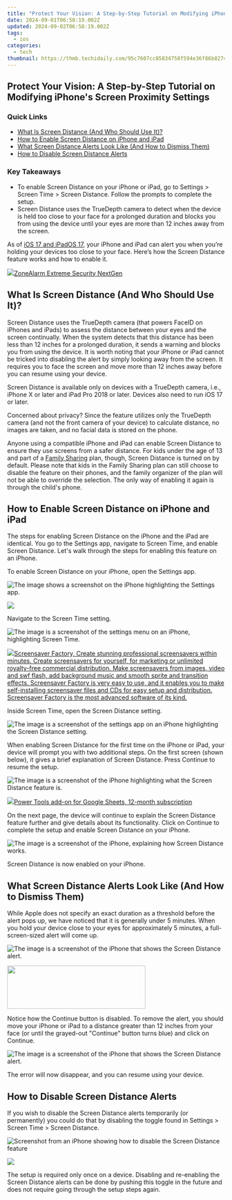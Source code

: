 ```yaml
---
title: "Protect Your Vision: A Step-by-Step Tutorial on Modifying iPhone's Screen Proximity Settings"
date: 2024-09-01T06:58:19.002Z
updated: 2024-09-02T06:58:19.002Z
tags:
  - ios
categories:
  - tech
thumbnail: https://thmb.techidaily.com/95c7607cc85834758f594e36f86b8274633568f32ba37267dd79e6e802f121e2.png
---
```


## Protect Your Vision: A Step-by-Step Tutorial on Modifying iPhone's Screen Proximity Settings

### Quick Links

* [What Is Screen Distance (And Who Should Use It)?](https://www.howtogeek.com/enable-screen-distance-on-iphone/#what-is-screen-distance-and-who-should-use-it)
* [How to Enable Screen Distance on iPhone and iPad](https://program-issues.techidaily.com/steam-wont-see-my-controller-heres-the-quick-fix-for-windows-users/)
* [What Screen Distance Alerts Look Like (And How to Dismiss Them)](https://www.howtogeek.com/enable-screen-distance-on-iphone/#what-screen-distance-alerts-look-like-and-how-to-dismiss-them)
* [How to Disable Screen Distance Alerts](https://extra-tips.techidaily.com/amp-up-illumination-basic-steps-to-lighten-iphone-films-for-2024/)

### Key Takeaways

* To enable Screen Distance on your iPhone or iPad, go to Settings > Screen Time > Screen Distance. Follow the prompts to complete the setup.
* Screen Distance uses the TrueDepth camera to detect when the device is held too close to your face for a prolonged duration and blocks you from using the device until your eyes are more than 12 inches away from the screen.

 As of [iOS 17 and iPadOS 17](https://facebook-video-files.techidaily.com/analysis-variety-in-fb-video-aspects-for-2024/), your iPhone and iPad can alert you when you’re holding your devices too close to your face. Here’s how the Screen Distance feature works and how to enable it.

<!-- affiliate ads begin -->
<a href="https://estore.zonealarm.com/order/checkout.php?PRODS=36245101&QTY=1&AFFILIATE=108875&CART=1"><img src="https://sc1.checkpoint.com/sc1/za/images/boxes/zang_box_trust.png" border="0">ZoneAlarm Extreme Security NextGen</a>
<!-- affiliate ads end -->
##  What Is Screen Distance (And Who Should Use It)?

 Screen Distance uses the TrueDepth camera (that powers FaceID on iPhones and iPads) to assess the distance between your eyes and the screen continually. When the system detects that this distance has been less than 12 inches for a prolonged duration, it sends a warning and blocks you from using the device. It is worth noting that your iPhone or iPad cannot be tricked into disabling the alert by simply looking away from the screen. It requires you to face the screen and move more than 12 inches away before you can resume using your device.

 Screen Distance is available only on devices with a TrueDepth camera, i.e., iPhone X or later and iPad Pro 2018 or later. Devices also need to run iOS 17 or later.

 Concerned about privacy? Since the feature utilizes only the TrueDepth camera (and not the front camera of your device) to calculate distance, no images are taken, and no facial data is stored on the phone.

 Anyone using a compatible iPhone and iPad can enable Screen Distance to ensure they use screens from a safer distance. For kids under the age of 13 and part of a [Family Sharing](https://screen-mirroring-recording.techidaily.com/2024-approved-facetimes-role-in-modern-communication-best-practices-for-recording-calls/) plan, though, Screen Distance is turned on by default. Please note that kids in the Family Sharing plan can still choose to disable the feature on their phones, and the family organizer of the plan will not be able to override the selection. The only way of enabling it again is through the child's phone.

##  How to Enable Screen Distance on iPhone and iPad

 The steps for enabling Screen Distance on the iPhone and the iPad are identical. You go to the Settings app, navigate to Screen Time, and enable Screen Distance. Let's walk through the steps for enabling this feature on an iPhone.

 To enable Screen Distance on your iPhone, open the Settings app.

![The image shows a screenshot on the iPhone highlighting the Settings app.](https://static1.howtogeekimages.com/wordpress/wp-content/uploads/2023/10/img_8475_settings.jpeg) 

<!-- affiliate ads begin -->
<a href="https://shop.manycam.com/order/checkout.php?PRODS=17728032&QTY=1&AFFILIATE=108875&CART=1"><img src="https://secure.avangate.com/images/merchant/8230bea7d54bcdf99cdfe85cb07313d5/mcaffbanner920x120.png" border="0"></a>
<!-- affiliate ads end -->
 Navigate to the Screen Time setting.

![The image is a screenshot of the settings menu on an iPhone, highlighting Screen Time.](https://static1.howtogeekimages.com/wordpress/wp-content/uploads/2023/10/img_5741_screentime.jpeg) 

<!-- affiliate ads begin -->
<a href="https://secure.2checkout.com/order/checkout.php?PRODS=194977&QTY=1&AFFILIATE=108875&CART=1"><img src="https://www.blumentals.net/scrfactory/images/screensaver-software.png" border="0">Screensaver Factory, Create stunning professional screensavers within minutes. Create screensavers for yourself, for marketing or unlimited royalty-free commercial distribution. Make screensavers from images, video and swf flash, add background music and smooth sprite and transition effects. Screensaver Factory is very easy to use, and it enables you to make self-installing screensaver files and CDs for easy setup and distribution. Screensaver Factory is the most advanced software of its kind.</a>
<!-- affiliate ads end -->
 Inside Screen Time, open the Screen Distance setting.

![The image is a screenshot of the settings app on an iPhone highlighting the Screen Distance setting.](https://static1.howtogeekimages.com/wordpress/wp-content/uploads/2023/10/img_5742_screendistance.jpeg) 

 When enabling Screen Distance for the first time on the iPhone or iPad, your device will prompt you with two additional steps. On the first screen (shown below), it gives a brief explanation of Screen Distance. Press Continue to resume the setup.

![The image is a screenshot of the iPhone highlighting what the Screen Distance feature is.](https://static1.howtogeekimages.com/wordpress/wp-content/uploads/2023/10/img_6655.jpeg) 

<!-- affiliate ads begin -->
<a href="https://secure.2checkout.com/order/checkout.php?PRODS=4721564&QTY=1&AFFILIATE=108875&CART=1"><img src="https://secure.avangate.com/images/merchant/c14a8df1e1b4d5297e9cb30cb34d5a00/products/copy_power-tools-48.png" border="0">Power Tools add-on for Google Sheets, 12-month subscription</a>
<!-- affiliate ads end -->
 On the next page, the device will continue to explain the Screen Distance feature further and give details about its functionality. Click on Continue to complete the setup and enable Screen Distance on your iPhone.

![The image is a screenshot of the iPhone, explaining how Screen Distance works.](https://static1.howtogeekimages.com/wordpress/wp-content/uploads/2023/10/img_6656.jpeg) 

 Screen Distance is now enabled on your iPhone.

##  What Screen Distance Alerts Look Like (And How to Dismiss Them)

 While Apple does not specify an exact duration as a threshold before the alert pops up, we have noticed that it is generally under 5 minutes. When you hold your device close to your eyes for approximately 5 minutes, a full-screen-sized alert will come up.

![The image is a screenshot of the iPhone that shows the Screen Distance alert.](https://static1.howtogeekimages.com/wordpress/wp-content/uploads/2023/10/img_5743-1.jpeg) 

<!-- affiliate ads begin -->
<a href="https://proteahair.pxf.io/c/5597632/1983634/23621" target="_top" id="1983634"><img src="//a.impactradius-go.com/display-ad/23621-1983634" border="0" alt="" width="320" height="100"/></a><img height="0" width="0" src="https://imp.pxf.io/i/5597632/1983634/23621" style="position:absolute;visibility:hidden;" border="0" />
<!-- affiliate ads end -->
 Notice how the Continue button is disabled. To remove the alert, you should move your iPhone or iPad to a distance greater than 12 inches from your face (or until the grayed-out "Continue" button turns blue) and click on Continue.

![The image is a screenshot of the iPhone that shows the Screen Distance alert.](https://static1.howtogeekimages.com/wordpress/wp-content/uploads/2023/10/img_5744.jpeg) 

 The error will now disappear, and you can resume using your device.

##  How to Disable Screen Distance Alerts

 If you wish to disable the Screen Distance alerts temporarily (or permanently) you could do that by disabling the toggle found in Settings > Screen Time > Screen Distance.

![Screenshot from an iPhone showing how to disable the Screen Distance feature](https://static1.howtogeekimages.com/wordpress/wp-content/uploads/2023/10/img_4293d4b50486-1-1.jpeg) 

<!-- affiliate ads begin -->
<a href="https://secure.2checkout.com/order/checkout.php?PRODS=3851691&QTY=1&AFFILIATE=108875&CART=1"><img src="http://www.aiseesoft.com/avangate/30p/banner.jpg" border="0"></a>
<!-- affiliate ads end -->
 The setup is required only once on a device. Disabling and re-enabling the Screen Distance alerts can be done by pushing this toggle in the future and does not require going through the setup steps again.

<ins class="adsbygoogle"
     style="display:block"
     data-ad-format="autorelaxed"
     data-ad-client="ca-pub-7571918770474297"
     data-ad-slot="1223367746"></ins>



<ins class="adsbygoogle"
     style="display:block"
     data-ad-client="ca-pub-7571918770474297"
     data-ad-slot="8358498916"
     data-ad-format="auto"
     data-full-width-responsive="true"></ins>


